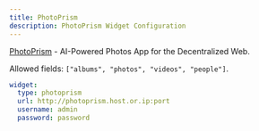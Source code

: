 ```yaml
---
title: PhotoPrism
description: PhotoPrism Widget Configuration
---
```


[PhotoPrism](https://github.com/photoprism/photoprism) - AI-Powered Photos App for the Decentralized Web.

Allowed fields: `["albums", "photos", "videos", "people"]`.

```yaml
widget:
  type: photoprism
  url: http://photoprism.host.or.ip:port
  username: admin
  password: password
```
